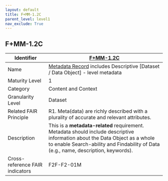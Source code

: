 ```yaml
---
layout: default
title: F+MM-1.2C
parent_level: level1
nav_exclude: True
---
```


## F+MM-1.2C

| Identifier | [F+MM-1.2C](https://github.com/FAIRplus/Data-Maturity/blob/indicator-definitions/docs/_indicators/A.%20F%2BMM-1.2C.md) |
| ---------- | ----------|
| Name | [Metadata Record](https://fairplus.github.io/Data-Maturity/docs/Glossary/#metadata-record) includes Descriptive \[Dataset / Data Object\] - level metadata  |
| Maturity Level | 1 |
| Category | Content and Context |
| Granularity Level | Dataset |
| Related FAIR Principle | R1. Meta(data) are richly described with a plurality of accurate and relevant attributes. |
| Description | This is a **metadata-related** requirement. Metadata should include descriptive information about the Data Object as a whole to enable Search-ability and Findability of Data (e.g., name, description, keywords). |
| Cross-reference FAIR indicators | F2F-F2-01M |
